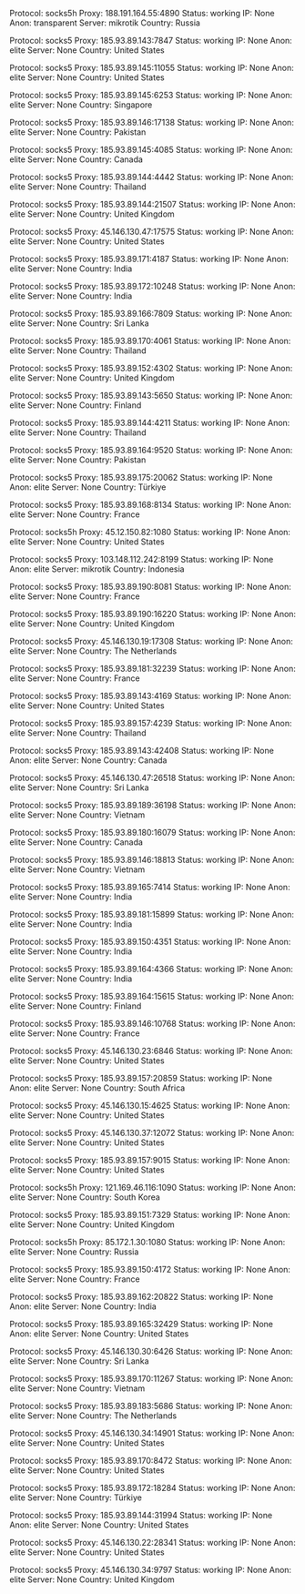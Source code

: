 Protocol: socks5h
Proxy: 188.191.164.55:4890
Status: working
IP: None
Anon: transparent
Server: mikrotik
Country: Russia

Protocol: socks5
Proxy: 185.93.89.143:7847
Status: working
IP: None
Anon: elite
Server: None
Country: United States

Protocol: socks5
Proxy: 185.93.89.145:11055
Status: working
IP: None
Anon: elite
Server: None
Country: United States

Protocol: socks5
Proxy: 185.93.89.145:6253
Status: working
IP: None
Anon: elite
Server: None
Country: Singapore

Protocol: socks5
Proxy: 185.93.89.146:17138
Status: working
IP: None
Anon: elite
Server: None
Country: Pakistan

Protocol: socks5
Proxy: 185.93.89.145:4085
Status: working
IP: None
Anon: elite
Server: None
Country: Canada

Protocol: socks5
Proxy: 185.93.89.144:4442
Status: working
IP: None
Anon: elite
Server: None
Country: Thailand

Protocol: socks5
Proxy: 185.93.89.144:21507
Status: working
IP: None
Anon: elite
Server: None
Country: United Kingdom

Protocol: socks5
Proxy: 45.146.130.47:17575
Status: working
IP: None
Anon: elite
Server: None
Country: United States

Protocol: socks5
Proxy: 185.93.89.171:4187
Status: working
IP: None
Anon: elite
Server: None
Country: India

Protocol: socks5
Proxy: 185.93.89.172:10248
Status: working
IP: None
Anon: elite
Server: None
Country: India

Protocol: socks5
Proxy: 185.93.89.166:7809
Status: working
IP: None
Anon: elite
Server: None
Country: Sri Lanka

Protocol: socks5
Proxy: 185.93.89.170:4061
Status: working
IP: None
Anon: elite
Server: None
Country: Thailand

Protocol: socks5
Proxy: 185.93.89.152:4302
Status: working
IP: None
Anon: elite
Server: None
Country: United Kingdom

Protocol: socks5
Proxy: 185.93.89.143:5650
Status: working
IP: None
Anon: elite
Server: None
Country: Finland

Protocol: socks5
Proxy: 185.93.89.144:4211
Status: working
IP: None
Anon: elite
Server: None
Country: Thailand

Protocol: socks5
Proxy: 185.93.89.164:9520
Status: working
IP: None
Anon: elite
Server: None
Country: Pakistan

Protocol: socks5
Proxy: 185.93.89.175:20062
Status: working
IP: None
Anon: elite
Server: None
Country: Türkiye

Protocol: socks5
Proxy: 185.93.89.168:8134
Status: working
IP: None
Anon: elite
Server: None
Country: France

Protocol: socks5h
Proxy: 45.12.150.82:1080
Status: working
IP: None
Anon: elite
Server: None
Country: United States

Protocol: socks5
Proxy: 103.148.112.242:8199
Status: working
IP: None
Anon: elite
Server: mikrotik
Country: Indonesia

Protocol: socks5
Proxy: 185.93.89.190:8081
Status: working
IP: None
Anon: elite
Server: None
Country: France

Protocol: socks5
Proxy: 185.93.89.190:16220
Status: working
IP: None
Anon: elite
Server: None
Country: United Kingdom

Protocol: socks5
Proxy: 45.146.130.19:17308
Status: working
IP: None
Anon: elite
Server: None
Country: The Netherlands

Protocol: socks5
Proxy: 185.93.89.181:32239
Status: working
IP: None
Anon: elite
Server: None
Country: France

Protocol: socks5
Proxy: 185.93.89.143:4169
Status: working
IP: None
Anon: elite
Server: None
Country: United States

Protocol: socks5
Proxy: 185.93.89.157:4239
Status: working
IP: None
Anon: elite
Server: None
Country: Thailand

Protocol: socks5
Proxy: 185.93.89.143:42408
Status: working
IP: None
Anon: elite
Server: None
Country: Canada

Protocol: socks5
Proxy: 45.146.130.47:26518
Status: working
IP: None
Anon: elite
Server: None
Country: Sri Lanka

Protocol: socks5
Proxy: 185.93.89.189:36198
Status: working
IP: None
Anon: elite
Server: None
Country: Vietnam

Protocol: socks5
Proxy: 185.93.89.180:16079
Status: working
IP: None
Anon: elite
Server: None
Country: Canada

Protocol: socks5
Proxy: 185.93.89.146:18813
Status: working
IP: None
Anon: elite
Server: None
Country: Vietnam

Protocol: socks5
Proxy: 185.93.89.165:7414
Status: working
IP: None
Anon: elite
Server: None
Country: India

Protocol: socks5
Proxy: 185.93.89.181:15899
Status: working
IP: None
Anon: elite
Server: None
Country: India

Protocol: socks5
Proxy: 185.93.89.150:4351
Status: working
IP: None
Anon: elite
Server: None
Country: India

Protocol: socks5
Proxy: 185.93.89.164:4366
Status: working
IP: None
Anon: elite
Server: None
Country: India

Protocol: socks5
Proxy: 185.93.89.164:15615
Status: working
IP: None
Anon: elite
Server: None
Country: Finland

Protocol: socks5
Proxy: 185.93.89.146:10768
Status: working
IP: None
Anon: elite
Server: None
Country: France

Protocol: socks5
Proxy: 45.146.130.23:6846
Status: working
IP: None
Anon: elite
Server: None
Country: United States

Protocol: socks5
Proxy: 185.93.89.157:20859
Status: working
IP: None
Anon: elite
Server: None
Country: South Africa

Protocol: socks5
Proxy: 45.146.130.15:4625
Status: working
IP: None
Anon: elite
Server: None
Country: United States

Protocol: socks5
Proxy: 45.146.130.37:12072
Status: working
IP: None
Anon: elite
Server: None
Country: United States

Protocol: socks5
Proxy: 185.93.89.157:9015
Status: working
IP: None
Anon: elite
Server: None
Country: United States

Protocol: socks5h
Proxy: 121.169.46.116:1090
Status: working
IP: None
Anon: elite
Server: None
Country: South Korea

Protocol: socks5
Proxy: 185.93.89.151:7329
Status: working
IP: None
Anon: elite
Server: None
Country: United Kingdom

Protocol: socks5h
Proxy: 85.172.1.30:1080
Status: working
IP: None
Anon: elite
Server: None
Country: Russia

Protocol: socks5
Proxy: 185.93.89.150:4172
Status: working
IP: None
Anon: elite
Server: None
Country: France

Protocol: socks5
Proxy: 185.93.89.162:20822
Status: working
IP: None
Anon: elite
Server: None
Country: India

Protocol: socks5
Proxy: 185.93.89.165:32429
Status: working
IP: None
Anon: elite
Server: None
Country: United States

Protocol: socks5
Proxy: 45.146.130.30:6426
Status: working
IP: None
Anon: elite
Server: None
Country: Sri Lanka

Protocol: socks5
Proxy: 185.93.89.170:11267
Status: working
IP: None
Anon: elite
Server: None
Country: Vietnam

Protocol: socks5
Proxy: 185.93.89.183:5686
Status: working
IP: None
Anon: elite
Server: None
Country: The Netherlands

Protocol: socks5
Proxy: 45.146.130.34:14901
Status: working
IP: None
Anon: elite
Server: None
Country: United States

Protocol: socks5
Proxy: 185.93.89.170:8472
Status: working
IP: None
Anon: elite
Server: None
Country: United States

Protocol: socks5
Proxy: 185.93.89.172:18284
Status: working
IP: None
Anon: elite
Server: None
Country: Türkiye

Protocol: socks5
Proxy: 185.93.89.144:31994
Status: working
IP: None
Anon: elite
Server: None
Country: United States

Protocol: socks5
Proxy: 45.146.130.22:28341
Status: working
IP: None
Anon: elite
Server: None
Country: United States

Protocol: socks5
Proxy: 45.146.130.34:9797
Status: working
IP: None
Anon: elite
Server: None
Country: United Kingdom

